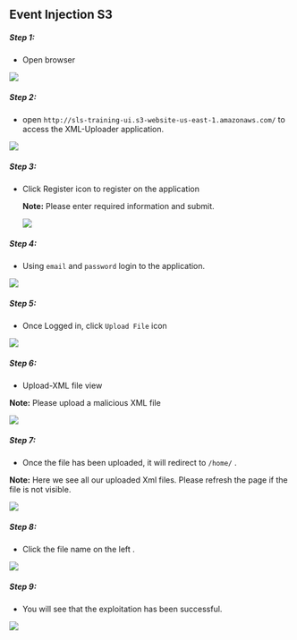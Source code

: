 ## Event Injection S3

##### Step 1:
* Open browser

![](img/open-browser.png)


##### Step 2:

* open `http://sls-training-ui.s3-website-us-east-1.amazonaws.com/` to access the XML-Uploader application.

![](img/login-page.png)


##### Step 3:

* Click Register icon to register on the application

    **Note:** Please enter required information and submit.

    ![](img/register-page.png)


##### Step 4:

* Using `email` and `password` login to the application.

![](img/login-page.png)

##### Step 5:

* Once Logged in, click `Upload File` icon

![](img/click-upload-xml.png)

##### Step 6:

* Upload-XML file view

**Note:** Please upload a malicious XML file

![](img/upload-file-view.png)


##### Step 7:

* Once the file has been uploaded, it will redirect to `/home/` .

**Note:** Here we see all our uploaded Xml files. Please refresh the page if the file is not visible.

![](img/upload-file-view.png)

##### Step 8:

* Click the file name on the left .

![](img/click-xml-file.png)

##### Step 9:

* You will see that the exploitation has been successful.

![](img/exploited-info.png)

